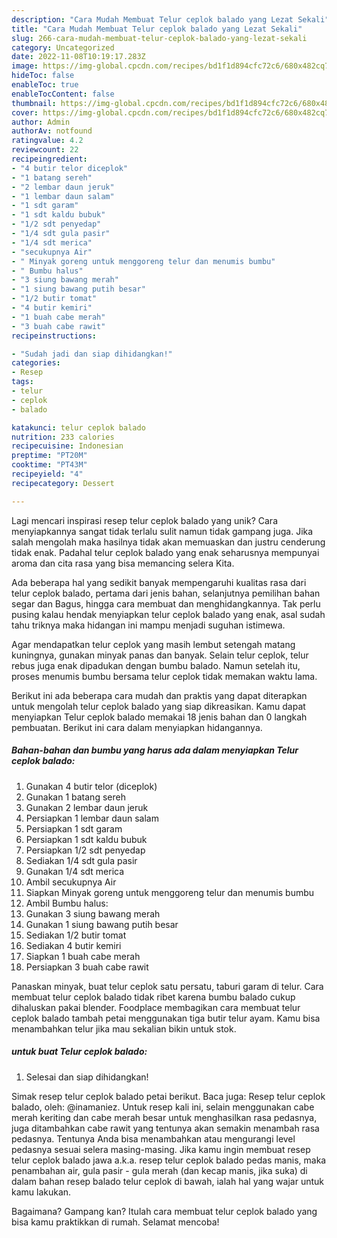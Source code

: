 ```yaml
---
description: "Cara Mudah Membuat Telur ceplok balado yang Lezat Sekali"
title: "Cara Mudah Membuat Telur ceplok balado yang Lezat Sekali"
slug: 266-cara-mudah-membuat-telur-ceplok-balado-yang-lezat-sekali
category: Uncategorized
date: 2022-11-08T10:19:17.283Z
image: https://img-global.cpcdn.com/recipes/bd1f1d894cfc72c6/680x482cq70/telur-ceplok-balado-foto-resep-utama.jpg
hideToc: false
enableToc: true
enableTocContent: false
thumbnail: https://img-global.cpcdn.com/recipes/bd1f1d894cfc72c6/680x482cq70/telur-ceplok-balado-foto-resep-utama.jpg
cover: https://img-global.cpcdn.com/recipes/bd1f1d894cfc72c6/680x482cq70/telur-ceplok-balado-foto-resep-utama.jpg
author: Admin
authorAv: notfound
ratingvalue: 4.2
reviewcount: 22
recipeingredient:
- "4 butir telor diceplok"
- "1 batang sereh"
- "2 lembar daun jeruk"
- "1 lembar daun salam"
- "1 sdt garam"
- "1 sdt kaldu bubuk"
- "1/2 sdt penyedap"
- "1/4 sdt gula pasir"
- "1/4 sdt merica"
- "secukupnya Air"
- " Minyak goreng untuk menggoreng telur dan menumis bumbu"
- " Bumbu halus"
- "3 siung bawang merah"
- "1 siung bawang putih besar"
- "1/2 butir tomat"
- "4 butir kemiri"
- "1 buah cabe merah"
- "3 buah cabe rawit"
recipeinstructions:

- "Sudah jadi dan siap dihidangkan!"
categories:
- Resep
tags:
- telur
- ceplok
- balado

katakunci: telur ceplok balado 
nutrition: 233 calories
recipecuisine: Indonesian
preptime: "PT20M"
cooktime: "PT43M"
recipeyield: "4"
recipecategory: Dessert

---
```





Lagi mencari inspirasi resep telur ceplok balado yang unik? Cara menyiapkannya sangat tidak terlalu sulit namun tidak gampang juga. Jika salah mengolah maka hasilnya tidak akan memuaskan dan justru cenderung tidak enak. Padahal telur ceplok balado yang enak seharusnya mempunyai aroma dan cita rasa yang bisa memancing selera Kita.





Ada beberapa hal yang sedikit banyak mempengaruhi kualitas rasa dari telur ceplok balado, pertama dari jenis bahan, selanjutnya pemilihan bahan segar dan Bagus, hingga cara membuat dan menghidangkannya. Tak perlu pusing kalau hendak menyiapkan telur ceplok balado yang enak,      asal sudah tahu triknya maka hidangan ini mampu menjadi suguhan istimewa.














Agar mendapatkan telur ceplok yang masih lembut setengah matang kuningnya, gunakan minyak panas dan banyak. Selain telur ceplok, telur rebus juga enak dipadukan dengan bumbu balado. Namun setelah itu, proses menumis bumbu bersama telur ceplok tidak memakan waktu lama.






Berikut ini ada beberapa cara mudah dan praktis yang dapat diterapkan untuk mengolah telur ceplok balado yang siap dikreasikan. Kamu dapat menyiapkan Telur ceplok balado memakai 18 jenis bahan dan 0 langkah pembuatan. Berikut ini cara dalam menyiapkan hidangannya.

<!--inarticleads1-->

##### Bahan-bahan dan bumbu yang harus ada dalam menyiapkan Telur ceplok balado:

1. Gunakan 4 butir telor (diceplok)
1. Gunakan 1 batang sereh
1. Gunakan 2 lembar daun jeruk
1. Persiapkan 1 lembar daun salam
1. Persiapkan 1 sdt garam
1. Persiapkan 1 sdt kaldu bubuk
1. Persiapkan 1/2 sdt penyedap
1. Sediakan 1/4 sdt gula pasir
1. Gunakan 1/4 sdt merica
1. Ambil secukupnya Air
1. Siapkan  Minyak goreng untuk menggoreng telur dan menumis bumbu
1. Ambil  Bumbu halus:
1. Gunakan 3 siung bawang merah
1. Gunakan 1 siung bawang putih besar
1. Sediakan 1/2 butir tomat
1. Sediakan 4 butir kemiri
1. Siapkan 1 buah cabe merah
1. Persiapkan 3 buah cabe rawit


Panaskan minyak, buat telur ceplok satu persatu, taburi garam di telur. Cara membuat telur ceplok balado tidak ribet karena bumbu balado cukup dihaluskan pakai blender. Foodplace membagikan cara membuat telur ceplok balado tambah petai menggunakan tiga butir telur ayam. Kamu bisa menambahkan telur jika mau sekalian bikin untuk stok. 

<!--inarticleads2-->

#####  untuk buat Telur ceplok balado:


1. Selesai dan siap dihidangkan!

Simak resep telur ceplok balado petai berikut. Baca juga: Resep telur ceplok balado, oleh: @inamaniez. Untuk resep kali ini, selain menggunakan cabe merah keriting dan cabe merah besar untuk menghasilkan rasa pedasnya, juga ditambahkan cabe rawit yang tentunya akan semakin menambah rasa pedasnya. Tentunya Anda bisa menambahkan atau mengurangi level pedasnya sesuai selera masing-masing. Jika kamu ingin membuat resep telur ceplok balado jawa a.k.a. resep telur ceplok balado pedas manis, maka penambahan air, gula pasir - gula merah (dan kecap manis, jika suka) di dalam bahan resep balado telur ceplok di bawah, ialah hal yang wajar untuk kamu lakukan. 

Bagaimana? Gampang kan? Itulah cara membuat telur ceplok balado yang bisa kamu praktikkan di rumah. Selamat mencoba!
